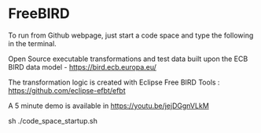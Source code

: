 # FreeBIRD

To run from Github webpage, just start a code space and type the following in the terminal.

Open Source executable transformations and test data built upon the ECB BIRD data model - https://bird.ecb.europa.eu/

The transformation logic is created with Eclipse Free BIRD Tools : https://github.com/eclipse-efbt/efbt

A 5 minute demo is available in https://youtu.be/jejDGgnVLkM

sh ./code_space_startup.sh

